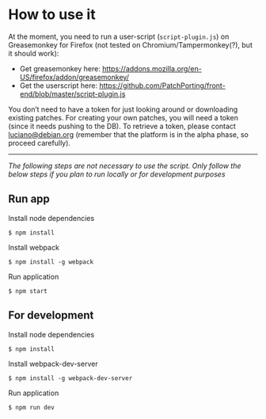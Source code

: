 # How to use it

 At the moment, you need to run a user-script (`script-plugin.js`) on Greasemonkey for Firefox (not tested on Chromium/Tampermonkey(?), but it should work):
 * Get greasemonkey here: https://addons.mozilla.org/en-US/firefox/addon/greasemonkey/
 * Get the userscript here: https://github.com/PatchPorting/front-end/blob/master/script-plugin.js

You don’t need to have a token for just looking around or downloading existing patches. For creating your own patches, you will need a token (since it needs pushing to the DB). To retrieve a token, please contact luciano@debian.org (remember that the platform is in the alpha phase, so proceed carefully).

---

_The following steps are not necessary to use the script. Only follow the below steps if you plan to run locally or for development purposes_

## Run app

Install node dependencies

```
$ npm install
```

Install webpack

```
$ npm install -g webpack
```

Run application

```
$ npm start
```

## For development

Install node dependencies

```
$ npm install
```

Install webpack-dev-server

```
$ npm install -g webpack-dev-server
```

Run application
```
$ npm run dev
```
